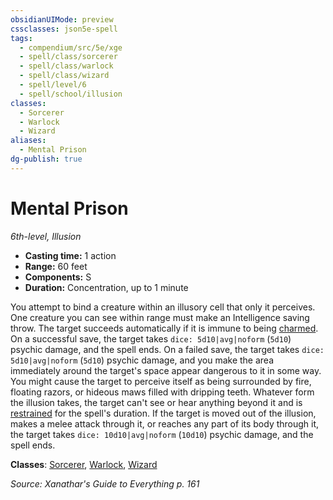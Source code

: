 ```yaml
---
obsidianUIMode: preview
cssclasses: json5e-spell
tags:
  - compendium/src/5e/xge
  - spell/class/sorcerer
  - spell/class/warlock
  - spell/class/wizard
  - spell/level/6
  - spell/school/illusion
classes:
  - Sorcerer
  - Warlock
  - Wizard
aliases:
  - Mental Prison
dg-publish: true
---
```

# Mental Prison
*6th-level, Illusion*  

- **Casting time:** 1 action
- **Range:** 60 feet
- **Components:** S
- **Duration:** Concentration, up to 1 minute

You attempt to bind a creature within an illusory cell that only it perceives. One creature you can see within range must make an Intelligence saving throw. The target succeeds automatically if it is immune to being [charmed](/3-Mechanics/CLI/rules/conditions.md#charmed). On a successful save, the target takes `dice: 5d10|avg|noform` (`5d10`) psychic damage, and the spell ends. On a failed save, the target takes `dice: 5d10|avg|noform` (`5d10`) psychic damage, and you make the area immediately around the target's space appear dangerous to it in some way. You might cause the target to perceive itself as being surrounded by fire, floating razors, or hideous maws filled with dripping teeth. Whatever form the illusion takes, the target can't see or hear anything beyond it and is [restrained](/3-Mechanics/CLI/rules/conditions.md#restrained) for the spell's duration. If the target is moved out of the illusion, makes a melee attack through it, or reaches any part of its body through it, the target takes `dice: 10d10|avg|noform` (`10d10`) psychic damage, and the spell ends.

**Classes**: [Sorcerer](/Admin/CLI/classes/sorcerer.md), [Warlock](/Admin/CLI/classes/warlock.md), [Wizard](/Admin/CLI/classes/wizard.md)

*Source: Xanathar's Guide to Everything p. 161*